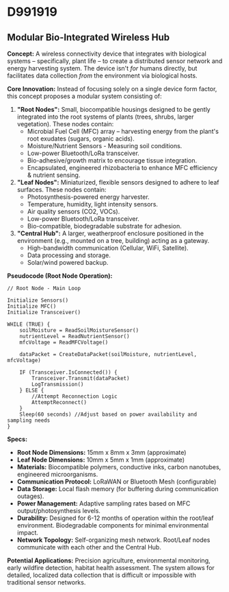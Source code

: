 # D991919

## Modular Bio-Integrated Wireless Hub

**Concept:** A wireless connectivity device that integrates with biological systems – specifically, plant life – to create a distributed sensor network and energy harvesting system. The device isn't *for* humans directly, but facilitates data collection *from* the environment via biological hosts.

**Core Innovation:**  Instead of focusing solely on a single device form factor, this concept proposes a modular system consisting of:

1.  **"Root Nodes":**  Small, biocompatible housings designed to be gently integrated into the root systems of plants (trees, shrubs, larger vegetation). These nodes contain:
    *   Microbial Fuel Cell (MFC) array – harvesting energy from the plant's root exudates (sugars, organic acids).
    *   Moisture/Nutrient Sensors - Measuring soil conditions.
    *   Low-power Bluetooth/LoRa transceiver.
    *   Bio-adhesive/growth matrix to encourage tissue integration.
    *   Encapsulated, engineered rhizobacteria to enhance MFC efficiency & nutrient sensing.
2.  **"Leaf Nodes":**  Miniaturized, flexible sensors designed to adhere to leaf surfaces. These nodes contain:
    *   Photosynthesis-powered energy harvester.
    *   Temperature, humidity, light intensity sensors.
    *   Air quality sensors (CO2, VOCs).
    *   Low-power Bluetooth/LoRa transceiver.
    *   Bio-compatible, biodegradable substrate for adhesion.
3.  **"Central Hub":** A larger, weatherproof enclosure positioned in the environment (e.g., mounted on a tree, building) acting as a gateway.
    *   High-bandwidth communication (Cellular, WiFi, Satellite).
    *   Data processing and storage.
    *   Solar/wind powered backup.

**Pseudocode (Root Node Operation):**

```
// Root Node - Main Loop

Initialize Sensors()
Initialize MFC()
Initialize Transceiver()

WHILE (TRUE) {
    soilMoisture = ReadSoilMoistureSensor()
    nutrientLevel = ReadNutrientSensor()
    mfcVoltage = ReadMFCVoltage()

    dataPacket = CreateDataPacket(soilMoisture, nutrientLevel, mfcVoltage)

    IF (Transceiver.IsConnected()) {
        Transceiver.Transmit(dataPacket)
        LogTransmission()
    } ELSE {
        //Attempt Reconnection Logic
        AttemptReconnect()
    }
    Sleep(60 seconds) //Adjust based on power availability and sampling needs
}
```

**Specs:**

*   **Root Node Dimensions:** 15mm x 8mm x 3mm (approximate)
*   **Leaf Node Dimensions:** 10mm x 5mm x 1mm (approximate)
*   **Materials:** Biocompatible polymers, conductive inks, carbon nanotubes, engineered microorganisms.
*   **Communication Protocol:** LoRaWAN or Bluetooth Mesh (configurable)
*   **Data Storage:** Local flash memory (for buffering during communication outages).
*   **Power Management:** Adaptive sampling rates based on MFC output/photosynthesis levels.
*   **Durability:** Designed for 6-12 months of operation within the root/leaf environment. Biodegradable components for minimal environmental impact.
*   **Network Topology:**  Self-organizing mesh network. Root/Leaf nodes communicate with each other and the Central Hub.

**Potential Applications:** Precision agriculture, environmental monitoring, early wildfire detection, habitat health assessment.  The system allows for detailed, localized data collection that is difficult or impossible with traditional sensor networks.
